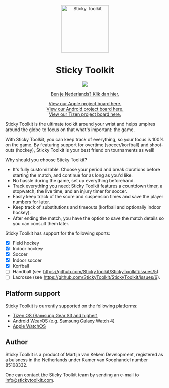<p align="center">
  <a href="https://www.stickytoolkit.com/">
    <img alt="Sticky Toolkit" src="https://www.stickytoolkit.com/assets/icon/android-icon-192x192.png?v=1.1.0" width="150"/>
  </a>
</p>
<h1 align="center">Sticky Toolkit</h1>

<p align="center">
  <a href="https://www.stickytoolkit.com/discord" title="Discord">
    <img src="https://img.shields.io/discord/930723136071159839">
  </a>
</p>

<p align="center">
  <a href="README-NL.md">Ben je Nederlands? Klik dan hier.</a>
</p>

<p align="center">
  <a target="_blank" href="https://github.com/orgs/StickyToolkit/projects/3">View our Apple project board here.</a><br>
  <a target="_blank" href="https://github.com/orgs/StickyToolkit/projects/2">View our Android project board here.</a><br>
  <a target="_blank" href="https://github.com/orgs/StickyToolkit/projects/4">View our Tizen project board here.</a>
</p>


Sticky Toolkit is the ultimate toolkit around your wrist and helps umpires around the globe to focus on that what's important: the game.

With Sticky Toolkit, you can keep track of everything, so your focus is 100% on the game. By featuring support for overtime (soccer/korfball) and shoot-outs (hockey), Sticky Toolkit is your best friend on tournaments as well!

Why should you choose Sticky Toolkit?
* It's fully customizable. Choose your period and break durations before starting the match, and continue for as long as you'd like.
* No hassle during the game, set up everything beforehand.
* Track everything you need; Sticky Toolkit features a countdown timer, a stopwatch, the live time, and an injury timer for soccer.
* Easily keep track of the score and suspension times and save the player numbers for later.
* Keep track of substitutions and timeouts (korfball and optionally indoor hockey).
* After ending the match, you have the option to save the match details so you can consult them later.

Sticky Toolkit has support for the following sports:
  - [x] Field hockey
  - [x] Indoor hockey
  - [x] Soccer
  - [x] Indoor soccer
  - [x] Korfball
  - [ ] Handball (see https://github.com/StickyToolkit/StickyToolkit/issues/5).
  - [ ] Lacrosse (see https://github.com/StickyToolkit/StickyToolkit/issues/6).

## Platform support
Sticky Toolkit is currently supported on the following platforms:
* [Tizen OS (Samsung Gear S3 and higher)](https://galaxy.store/sticky)
* [Android WearOS (e.g. Samsung Galaxy Watch 4)](https://play.google.com/store/apps/details?id=com.vankekem.stickytoolkit)
* [Apple WatchOS](https://apps.apple.com/us/app/sticky-a-digital-sticky-note/id1554773095)

## Author
Sticky Toolkit is a product of Martijn van Kekem Development, registered as a buisness in the Netherlands under Kamer van Koophandel number 85108332.

One can contact the Sticky Toolkit team by sending an e-mail to info@stickytoolkit.com.

